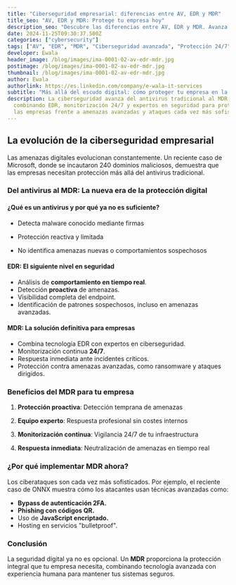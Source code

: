 ```yaml
---
title: "Ciberseguridad empresarial: diferencias entre AV, EDR y MDR"
title_seo: "AV, EDR y MDR: Protege tu empresa hoy"
description_seo: "Descubre las diferencias entre AV, EDR y MDR. Avanza hacia una ciberseguridad empresarial robusta con protección 24/7 y expertos en seguridad."
date: 2024-11-25T09:30:37.500Z
categories: ["cybersecurity"]
tags: ["AV", "EDR", "MDR", "Ciberseguridad avanzada", "Protección 24/7", "cybersecurity", "info"]
developer: Ewala
header_image: /blog/images/ima-0001-02-av-edr-mdr.jpg
postimage: /blog/images/ima-0001-02-av-edr-mdr.jpg
thumbnail: /blog/images/ima-0001-02-av-edr-mdr.jpg
author: Ewala
authorlink: https://es.linkedin.com/company/e-wala-it-services
subtitle: "Más allá del escudo digital: cómo proteger tu empresa en la nueva era de la ciberseguridad empresarial"
description: La ciberseguridad avanza del antivirus tradicional al MDR,
  combinando EDR, monitorización 24/7 y expertos en seguridad para proteger a
  las empresas frente a amenazas avanzadas y ataques cada vez más sofisticados.
---
```

<!--StartFragment-->

## La evolución de la ciberseguridad empresarial

Las amenazas digitales evolucionan constantemente. Un reciente caso de Microsoft, donde se incautaron 240 dominios maliciosos, demuestra que las empresas necesitan protección más allá del antivirus tradicional.

### Del antivirus al MDR: La nueva era de la protección digital

#### ¿Qué es un antivirus y por qué ya no es suficiente?

- Detecta malware conocido mediante firmas

- Protección reactiva y limitada

- No identifica amenazas nuevas o comportamientos sospechosos



#### EDR: El siguiente nivel en seguridad

- Análisis de **comportamiento en tiempo real**.  
- Detección **proactiva** de amenazas.  
- Visibilidad completa del endpoint.  
- Identificación de patrones sospechosos, incluso en amenazas avanzadas.


#### MDR: La solución definitiva para empresas

- Combina tecnología EDR con expertos en ciberseguridad.  
- Monitorización continua **24/7**.  
- Respuesta inmediata ante incidentes críticos.  
- Protección contra amenazas avanzadas, como ransomware y ataques dirigidos.  



### Beneficios del MDR para tu empresa

1. **Protección proactiva**: Detección temprana de amenazas

2. **Equipo experto**: Respuesta profesional sin costes internos

3. **Monitorización continua**: Vigilancia 24/7 de tu infraestructura

4. **Respuesta inmediata**: Neutralización de amenazas en tiempo real



### ¿Por qué implementar MDR ahora?

Los ciberataques son cada vez más sofisticados. Por ejemplo, el reciente caso de ONNX muestra cómo los atacantes usan técnicas avanzadas como:

- **Bypass de autenticación 2FA.**  
- **Phishing con códigos QR.**  
- Uso de **JavaScript encriptado.**  
- Hosting en servicios "bulletproof".  



### **Conclusión**

La seguridad digital ya no es opcional. Un **MDR** proporciona la protección integral que tu empresa necesita, combinando tecnología avanzada con experiencia humana para mantener tus sistemas seguros.

<!--EndFragment-->